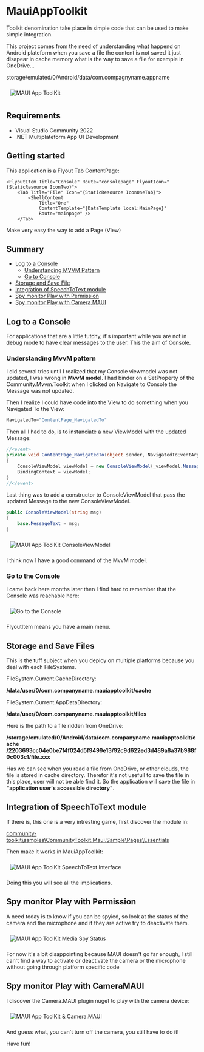 ﻿# MauiAppToolkit

Toolkit denomination take place in simple code that can be used to make simple integration.

This project comes from the need of understanding what happend on Android plateform
when you save a file the content is not saved it just disapear in cache memory
what is the way to save a file for exemple in OneDrive...

storage/emulated/0/Android/data/com.compagnyname.appname

<img style="margin: 10px" src="Images/2023-06-02_09h49_46.png" alt="MAUI App ToolKit" />

## Requirements

- Visual Studio Community 2022
- .NET Multiplateform App UI Development

## Getting started

This application is a Flyout Tab ContentPage:

```xaml
<FlyoutItem Title="Console" Route="consolepage" FlyoutIcon="{StaticResource IconTwo}">
    <Tab Title="File" Icon="{StaticResource IconOneTab}">
        <ShellContent
            Title="One"
            ContentTemplate="{DataTemplate local:MainPage}"
            Route="mainpage" />
    </Tab>
```

Make very easy the way to add a Page (View)

## Summary

- [Log to a Console](#Log-to-a-Console)
    - [Understanding MVVM Pattern](#understanding-mvvm-pattern)
    - [Go to Console](#go-to-the-console)
- [Storage and Save File](#Storage-and-Save-File)
- [Integration of SpeechToText module](#Integration-of-SpeechToText-module)
- [Spy monitor Play with Permission](#Spy-monitor-Play-with-Permission)
- [Spy monitor Play with Camera.MAUI](#Spy-monitor-Play-with-CameraMAUI)

## Log to a Console

For applications that are a little tutchy, it's important while you are not in debug mode to have clear messages to the user. This the aim of Console.

### Understanding MvvM pattern

I did several tries until I realized that my Console viewmodel was not updated, I was wrong in **MvvM model**.
I had binder on a SetProperty of the Community.Mvvm.Toolkit when I clicked on Navigate to Console 
the Message was not updated.

Then I realize I could have code into the View to do something when you Navigated To the View:

```csharp
NavigatedTo="ContentPage_NavigatedTo"
```

Then all I had to do, is to instanciate a new ViewModel with the updated Message:

```csharp
//<event>
private void ContentPage_NavigatedTo(object sender, NavigatedToEventArgs e)
{
    ConsoleViewModel viewModel = new ConsoleViewModel(_viewModel.MessageText);
    BindingContext = viewModel;
}
//</event>
```

Last thing was to add a constructor to ConsoleViewModel that pass the updated Message to the new ConsoleViewModel.

```csharp
public ConsoleViewModel(string msg)
{
    base.MessageText = msg;
}
```

<img style="margin: 10px" src="Images/2023-05-17_15h28_45.png" alt="MAUI App ToolKit ConsoleViewModel" />

I think now I have a good command of the MvvM model.

### Go to the Console

I came back here months later then I find hard to remember that the Console was reachable here:

<img style="margin: 10px" src="Images/2023-09-20_16h58_06.png" alt="Go to the Console" />

FlyoutItem means you have a main menu.

## Storage and Save Files

This is the tuff subject when you deploy on multiple platforms because you deal with each FileSystems.

FileSystem.Current.CacheDirectory:

**/data/user/0/com.companyname.mauiapptoolkit/cache**

FileSystem.Current.AppDataDirectory:

**/data/user/0/com.companyname.mauiapptoolkit/files**

Here is the path to a file ridden from OneDrive: 

**/storage/emulated/0/Android/data/com.companyname.mauiapptoolkit/cache
/2203693cc04e0be7f4f024d5f9499e13/92c9d622ed3d489a8a37b988f0c003c1/file.xxx**

Has we can see when you read a file from OneDrive, or other clouds, the file is stored in cache directory. 
Therefor it's not usefull to save the file in this place, user will not be able find it. 
So the application will save the file in **"application user's accessible directory"**.

## Integration of SpeechToText module

If there is, this one is a very intresting game, first discover the module in:

[community-toolkit\samples\CommunityToolkit.Maui.Sample\Pages\Essentials](https://github.com/CommunityToolkit/Maui/tree/main/samples/CommunityToolkit.Maui.Sample/Pages/Essentials)

Then make it works in MauiAppToolkit:

<img style="margin: 10px" src="Images/2023-06-01_18h26_41.png" alt="MAUI App ToolKit SpeechToText Interface" />

Doing this you will see all the implications.

## Spy monitor Play with Permission

A need today is to know if you can be spyied, so look at the status of the camera and the microphone and if they are active try to deactivate them.

<img style="margin: 10px" src="Images/2023-06-13_16h42_51.png" alt="MAUI App ToolKit Media Spy Status" />

For now it's a bit disappointing because MAUI doesn't go far enough, I still can't find a way to activate or deactivate the camera or the microphone without going through platform specific code

## Spy monitor Play with CameraMAUI

I discover the Camera.MAUI plugin nuget to play with the camera device:

<img style="margin: 10px" src="Images/2023-06-14_18h17_23.png" alt="MAUI App ToolKit & Camera.MAUI" />

And guess what, you can't turn off the camera, you still have to do it!

Have fun!
